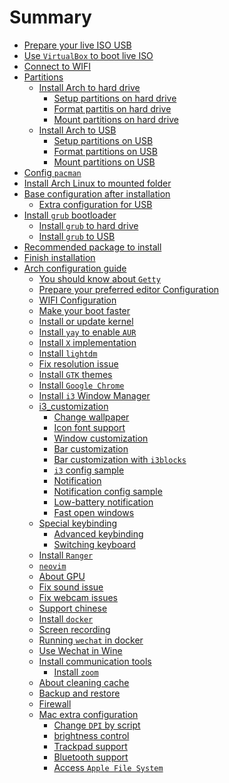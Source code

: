 # Summary

- [Prepare your live ISO USB](./prepare-iso-usb.md)
- [Use `VirtualBox` to boot live ISO](./use-vb-to-boo-iso.md)
- [Connect to WIFI](./connect-to-wifi.md)
- [Partitions]()
    - [Install Arch to hard drive]()
        - [Setup partitions on hard drive](./setup-partition-on-hard-drive.md)
        - [Format partitis on hard drive](./format-partition-on-hard-drive.md)
        - [Mount partitions on hard drive](./mount-partition-on-hard-drive.md)
    - [Install Arch to USB]()
        - [Setup partitions on USB](./setup-partition-on-usb.md)
        - [Format partitions on USB](./format-partition-on-usb.md)
        - [Mount partitions on USB](./mount-partition-on-usb.md)
- [Config `pacman`](./config-pacman.md)
- [Install Arch Linux to mounted folder](./install-arch-to-mounted-folder.md)
- [Base configuration after installation](./base-configuration-after-installation.md)
    - [Extra configuration for USB](./extra-configuration-for-usb.md)
- [Install `grub` bootloader]()
    - [Install `grub` to hard drive](./install-grub-to-hard-drive.md)
    - [Install `grub` to USB](./install-grub-to-usb.md)
- [Recommended package to install](./recommended-package-to-install.md)
- [Finish installation](./finish-installation.md)
- [Arch configuration guide](./arch-configuration-guide.md)
    - [You should know about `Getty`](./you-should-know-about-getty.md)
    - [Prepare your preferred editor Configuration](./prepare-your-preferred-editor.md)
    - [WIFI Configuration](./wifi-configuration.md)
    - [Make your boot faster](./make-your-boot-faster.md)
    - [Install or update kernel](./install-or-update-kernel.md)
    - [Install `yay` to enable `AUR`](./install-yay-to-enable-aur.md)
    - [Install `X` implementation](./install-x-implementation.md)
    - [Install `lightdm`](./install-lightdm.md)
    - [Fix resolution issue](./fix-resolution-issue.md)
    - [Install `GTK` themes](./install-gtk-themes.md)
    - [Install `Google Chrome`](./install-google-chrome.md)
    - [Install `i3` Window Manager](./install-i3-wm.md)
    - [i3_customization]()
        - [Change wallpaper](./change-wallpaper.md)
        - [Icon font support](./icon-font-support.md)
        - [Window customization](./window-customization.md)
        - [Bar customization](./bar-customization.md)
        - [Bar customization with `i3blocks`](./bar-customization-with-i3blocks.md)
        - [`i3` config sample](./i3-config-sample.md)
        - [Notification](./i3-notification.md)
        - [Notification config sample](./i3-notification-config-sample.md)
        - [Low-battery notification](./setup-low-battery-notification.md)
        - [Fast open windows](./i3-fast-layout-setup.md)
    - [Special keybinding](./special-keybinding.md)
        - [Advanced keybinding](./advanced-keybinding.md)
        - [Switching keyboard](./switching-keyboard.md)
    - [Install `Ranger`](./install-ranger.md)
    - [`neovim`](./neovim.md)
    - [About GPU](./about-gpu.md)
    - [Fix sound issue](./fix-sound-issue.md)
    - [Fix webcam issues](./fix-webcam-issue.md)
    - [Support chinese](./support-chinese.md)
    - [Install `docker`](./install-docker.md)
    - [Screen recording](./screen-recording.md)
    - [Running `wechat` in docker](./running-wechat-in-docker.md)
    - [Use Wechat in Wine](./wine-wechat.md)
    - [Install communication tools]()
        - [Install `zoom`](./install-zoom.md)
    - [About cleaning cache](./about-cleaning-cache.md)
    - [Backup and restore](./backup-and-restore.md)
    - [Firewall](./firewall.md)
    - [Mac extra configuration]()
        - [Change `DPI` by script](./mac-change-dpi.md)
        - [brightness control](./mac-brightness-control.md)
        - [Trackpad support](./trackpad-support.md)
        - [Bluetooth support](./bluetooth-support.md)
        - [Access `Apple File System`](./access-apple-file-system.md)
